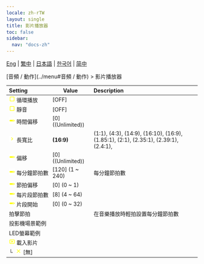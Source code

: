 ```yaml
---
locale: zh-rTW
layout: single
title: 影片播放器
toc: false
sidebar:
  nav: "docs-zh"
---
```

[Eng](/dancexr/menu/2025.4/motion/video_player) | [繁中](/tw/dancexr/menu/2025.4/motion/video_player) | [日本語](/jp/dancexr/menu/2025.4/motion/video_player) | [한국어](/kr/dancexr/menu/2025.4/motion/video_player) | [简中](/zh/dancexr/menu/2025.4/motion/video_player)

[音頻 / 動作](../menu#音頻 / 動作) > 影片播放器



| Setting | Value | Description |
| :--- | --- | :--- |
|<nobr> ![check_off icon](/images/icon/ic_check_off.png)  循環播放</nobr>| [OFF] | 
|<nobr> ![check_off icon](/images/icon/ic_check_off.png)  靜音</nobr>| [OFF] | 
|<nobr> ![slider icon](/images/icon/ic_slider.png)  時間偏移</nobr>| [0] ((Unlimited)) | 
|<nobr> ![chevron icon](/images/icon/ic_chevron.png)  長寬比</nobr>| **(16:9)** | (1:1), (4:3), (14:9), (16:10), (16:9), (1.85:1), (2:1), (2.35:1), (2.39:1), (2.4:1),  |
|<nobr> ![slider icon](/images/icon/ic_slider.png)  偏移</nobr>| [0] ((Unlimited)) | 
|<nobr> ![slider icon](/images/icon/ic_slider.png)  每分鐘節拍數</nobr>| [120] (1 ~ 240) | 每分鐘節拍數
|<nobr> ![slider icon](/images/icon/ic_slider.png)  節拍偏移</nobr>| [0] (0 ~ 1) | 
|<nobr> ![slider icon](/images/icon/ic_slider.png)  每片段節拍數</nobr>| [8] (4 ~ 64) | 
|<nobr> ![slider icon](/images/icon/ic_slider.png)  片段開始</nobr>| [0] (0 ~ 32) | 
|<nobr> 拍擊節拍</nobr>|| 在音樂播放時輕拍設置每分鐘節拍數
|<nobr> 投影機場景範例</nobr>|| 
|<nobr> LED螢幕範例</nobr>|| 
|<nobr> ![video icon](/images/icon/ic_video.png)  載入影片</nobr>|| 
|<nobr>└&nbsp; ![close icon](/images/icon/ic_close.png)  [無]</nobr>|| 
